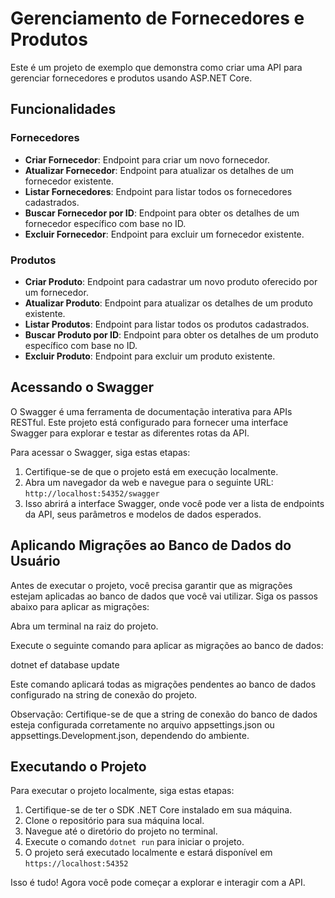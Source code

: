 # Gerenciamento de Fornecedores e Produtos

Este é um projeto de exemplo que demonstra como criar uma API para gerenciar fornecedores e produtos usando ASP.NET Core.

## Funcionalidades

### Fornecedores

- **Criar Fornecedor**: Endpoint para criar um novo fornecedor.
- **Atualizar Fornecedor**: Endpoint para atualizar os detalhes de um fornecedor existente.
- **Listar Fornecedores**: Endpoint para listar todos os fornecedores cadastrados.
- **Buscar Fornecedor por ID**: Endpoint para obter os detalhes de um fornecedor específico com base no ID.
- **Excluir Fornecedor**: Endpoint para excluir um fornecedor existente.

### Produtos

- **Criar Produto**: Endpoint para cadastrar um novo produto oferecido por um fornecedor.
- **Atualizar Produto**: Endpoint para atualizar os detalhes de um produto existente.
- **Listar Produtos**: Endpoint para listar todos os produtos cadastrados.
- **Buscar Produto por ID**: Endpoint para obter os detalhes de um produto específico com base no ID.
- **Excluir Produto**: Endpoint para excluir um produto existente.

## Acessando o Swagger

O Swagger é uma ferramenta de documentação interativa para APIs RESTful. Este projeto está configurado para fornecer uma interface Swagger para explorar e testar as diferentes rotas da API.

Para acessar o Swagger, siga estas etapas:

1. Certifique-se de que o projeto está em execução localmente.
2. Abra um navegador da web e navegue para o seguinte URL: `http://localhost:54352/swagger` 
3. Isso abrirá a interface Swagger, onde você pode ver a lista de endpoints da API, seus parâmetros e modelos de dados esperados.

## Aplicando Migrações ao Banco de Dados do Usuário

Antes de executar o projeto, você precisa garantir que as migrações estejam aplicadas ao banco de dados que você vai utilizar. Siga os passos abaixo para aplicar as migrações:

Abra um terminal na raiz do projeto.

Execute o seguinte comando para aplicar as migrações ao banco de dados:

dotnet ef database update

Este comando aplicará todas as migrações pendentes ao banco de dados configurado na string de conexão do projeto.

Observação:
Certifique-se de que a string de conexão do banco de dados esteja configurada corretamente no arquivo appsettings.json ou appsettings.Development.json, dependendo do ambiente.

## Executando o Projeto

Para executar o projeto localmente, siga estas etapas:

1. Certifique-se de ter o SDK .NET Core instalado em sua máquina.
2. Clone o repositório para sua máquina local.
3. Navegue até o diretório do projeto no terminal.
4. Execute o comando `dotnet run` para iniciar o projeto.
5. O projeto será executado localmente e estará disponível em `https://localhost:54352` 

Isso é tudo! Agora você pode começar a explorar e interagir com a API.

